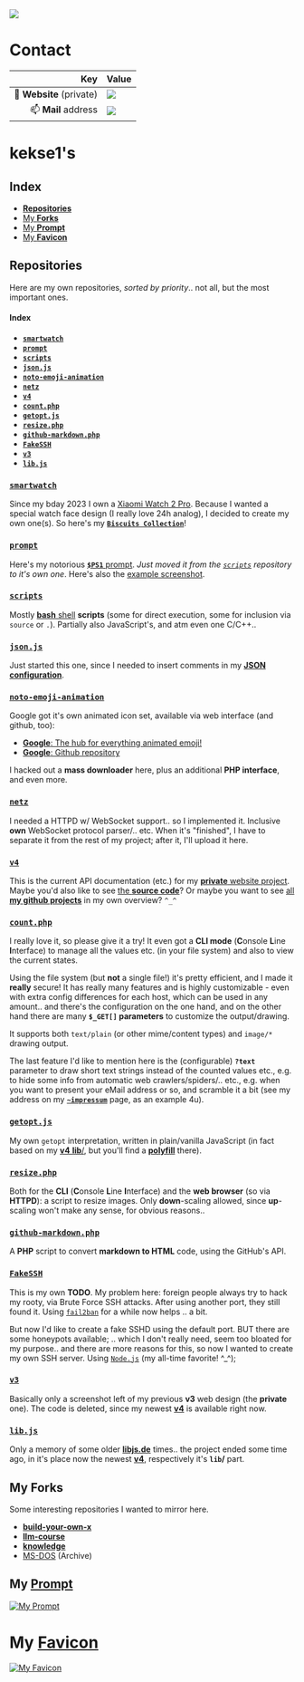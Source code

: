 <img src="https://kekse.biz/github.php?draw&override=github:kekse1" />

# Contact

| Key                      | Value                                                                                                                                                 |
| -----------------------: | :---------------------------------------------------------------------------------------------------------------------------------------------------- |
| 👋 **Website** (private) | <img src="https://kekse.biz/github.php?override=github:kekse1&draw&text=kekse.biz&angle=0&size=38px&fg=20,90,150&font=OpenSans&ro&readonly" />        |
| 📫 **Mail** address      | <img src="https://kekse.biz/github.php?override=github:kekse1&draw&text=kuchen@kekse.biz&angle=0&size=28px&fg=20,90,150&font=OpenSans&ro&readonly" /> |

# **kekse1**'s

## Index
* [**Repositories**](#repositories)
* [My **Forks**](#my-forks)
* [My **Prompt**](#my-prompt)
* [My **Favicon**](#my-favicon)

## **Repositories**
Here are my own repositories, *sorted by priority*.. not all, but the most important ones.

#### Index

* [**`smartwatch`**](#smartwatch)
* [**`prompt`**](#prompt)
* [**`scripts`**](#scripts)
* [**`json.js`**](#jsonjs)
* [**`noto-emoji-animation`**](#noto-emoji-animation)
* [**`netz`**](#netz)
* [**`v4`**](#v4)
* [**`count.php`**](#countphp)
* [**`getopt.js`**](#getoptjs)
* [**`resize.php`**](#resizephp)
* [**`github-markdown.php`**](#github-markdownphp)
* [**`FakeSSH`**](#fakessh)
* [**`v3`**](#v3)
* [**`lib.js`**](#libjs)

### [**`smartwatch`**](https://github.com/kekse1/smartwatch/)
Since my bday 2023 I own a [Xiaomi Watch 2 Pro](https://kekse.biz/?~hardware).
Because I wanted a special watch face design (I really love 24h analog),
I decided to create my own one(s). So here's my [**`Biscuits Collection`**](https://biscuits.casa/)!

### [**`prompt`**](https://github.com/kekse1/prompt/)
Here's my notorious [**`$PS1`** prompt](https://github.com/kekse1/prompt/). *Just moved it from
the [`scripts`](#scripts) repository to it's own one*. Here's also the [example screenshot](#my-prompt).

### [**`scripts`**](https://github.com/kekse1/scripts/)
Mostly [**bash** shell](https://www.gnu.org/software/bash/) **scripts** (some for direct execution,
some for inclusion via `source` or `.`). Partially also JavaScript's, and atm even one C/C++..

### [**`json.js`**](https://github.com/kekse1/json.js/)
Just started this one, since I needed to insert comments in my
[**JSON configuration**](https://github.com/kekse1/scripts/#configjs).

### [**`noto-emoji-animation`**](https://github.com/kekse1/noto-emoji-animation/)
Google got it's own animated icon set, available via web interface (and github, too):

* [**Google**: The hub for everything animated emoji!](https://googlefonts.github.io/noto-emoji-animation/)
* [**Google**: Github repository](https://github.com/googlefonts/noto-emoji)

I hacked out a **mass downloader** here, plus an additional **PHP interface**, and even more.

### [**`netz`**](https://github.com/kekse1/netz/)
I needed a HTTPD w/ WebSocket support.. so I implemented it. Inclusive **own** WebSocket protocol parser/.. etc.
When it's "finished", I have to separate it from the rest of my project; after it, I'll upload it here.

### [**`v4`**](https://github.com/kekse1/v4/)
This is the current API documentation (etc.) for my [**private** website project](https://kekse.biz/).
Maybe you'd also like to see [the **source code**](https://kekse.biz/?~sources)?
Or maybe you want to see [all **my github projects**](https://kekse.biz/?~projects) in my own overview? `^_^`

### [**`count.php`**](https://github.com/kekse1/count.php/)
I really love it, so please give it a try! It even got a **CLI mode** (**C**onsole **L**ine **I**nterface)
to manage all the values etc. (in your file system) and also to view the current states.

Using the file system (but **not** a single file!) it's pretty efficient, and I made it **really** secure!
It has really many features and is highly customizable - even with extra config differences for each host,
which can be used in any amount.. and there's the configuration on the one hand, and on the other hand
there are many **`$_GET[]` parameters** to customize the output/drawing.

It supports both `text/plain` (or other mime/content types) and `image/*` drawing output.

The last feature I'd like to mention here is the (configurable) **`?text`** parameter to draw short text
strings instead of the counted values etc., e.g. to hide some info from automatic web crawlers/spiders/..
etc., e.g. when you want to present your eMail address or so, and scramble it a bit (see my address on my
[**`~impressum`**](https://kekse.biz/?~impressum) page, as an example 4u).

### [**`getopt.js`**](https://github.com/kekse1/getopt.js/)
My own `getopt` interpretation, written in plain/vanilla JavaScript (in fact based on my [**v4** **lib**/](#v4),
but you'll find a [**polyfill**](https://github.com/kekse1/getopt.js/blob/git/js/polyfill.js) there).

### [**`resize.php`**](https://github.com/kekse1/resize.php/)
Both for the **CLI** (**C**onsole **L**ine **I**nterface) and the **web browser** (so via **HTTPD**): a script
to resize images. Only **down**-scaling allowed, since **up**-scaling won't make any sense, for obvious reasons..

### [**`github-markdown.php`**](https://github.com/kekse1/github-markdown.php/)
A **PHP** script to convert **markdown to HTML** code, using the GitHub's API.

### [**`FakeSSH`**](https://github.com/kekse1/FakeSSH/)
This is my own **TODO**. My problem here: foreign people always try to hack my rooty, via Brute Force SSH attacks.
After using another port, they still found it. Using [`fail2ban`](https://github.com/fail2ban/fail2ban/) for a while
now helps .. a bit.

But now I'd like to create a fake SSHD using the default port. BUT there are some honeypots available; .. which I don't
really need, seem too bloated for my purpose.. and there are more reasons for this, so now I wanted to create my own
SSH server. Using [`Node.js`](https://nodejs.org/) (my all-time favorite! \^_\^);

### [**`v3`**](https://github.com/kekse1/v3/)
Basically only a screenshot left of my previous **v3** web design (the **private** one).
The code is deleted, since my newest [**v4**](#v4) is available right now.

### [**`lib.js`**](https://github.com/kekse1/lib.js/)
Only a memory of some older [**libjs.de**](https://libjs.de/) times.. the project ended some time ago, in it's
place now the newest [**v4**](#v4), respectively it's **`lib`/** part.

## My **Forks**
Some interesting repositories I wanted to mirror here.

* [**build-your-own-x**](https://github.com/kekse1/build-your-own-x/)
* [**llm-course**](https://github.com/kekse1/llm-course/)
* [**knowledge**](https://github.com/kekse1/knowledge/)
* [MS-DOS](https://github.com/kekse1/MS-DOS/) (Archive)

## My [**Prompt**](https://kekse.biz/?github://kekse1/prompt/)
<a href="https://github.com/kekse1/prompt/blob/git/sh/prompt.sh" target="_blank">
<img src="img/prompt.png" alt="My Prompt" />
</a>

# My [**Favicon**](https://kekse.biz/)
<a href="img/favicon.512px.png" target="_blank">
<img src="img/favicon.256px.png" alt="My Favicon" />
</a>

